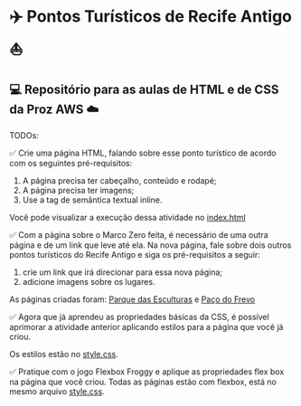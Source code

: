 # :airplane: Pontos Turísticos de Recife Antigo :boat:
## :computer: Repositório para as aulas de HTML e de CSS da Proz AWS :cloud:

TODOs:

:white_check_mark: Crie uma página HTML, falando sobre esse ponto turístico de acordo com os seguintes pré-requisitos: 

 1. A página precisa ter cabeçalho, conteúdo e rodapé;
 2. A página precisa ter imagens; 
 3. Use a tag de semântica textual inline. 

 Você pode visualizar a execução dessa atividade no [index.html](index.html)


:white_check_mark: Com a página sobre o Marco Zero feita, é necessário de uma outra página e de um link que leve até ela. Na nova página, fale sobre dois outros pontos turísticos do Recife Antigo e siga os pré-requisitos a seguir: 

 1. crie um link que irá direcionar para essa nova página; 
 2. adicione imagens sobre os lugares. 

As páginas criadas foram: [Parque das Esculturas](esculturas.html) e [Paço do Frevo](frevo.html)


:white_check_mark: Agora que já aprendeu as propriedades básicas da CSS, é possível aprimorar a atividade anterior aplicando estilos para a página que você já criou.

Os estilos estão no [style.css](assets/css/style.css).


:white_check_mark: Pratique com o jogo Flexbox Froggy e aplique as propriedades flex box na página que você criou.
Todas as páginas estão com flexbox, está no mesmo arquivo [style.css](assets/css/style.css).